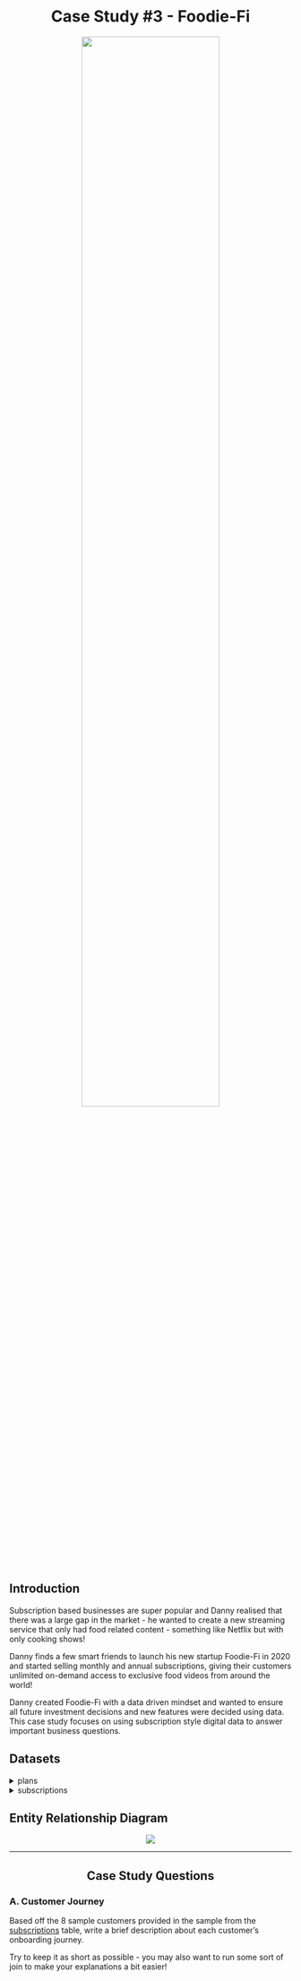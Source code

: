 <h1 align="center"> Case Study #3 - Foodie-Fi </h1>

<p align="center">
  <img src="https://github.com/tambej29/SQL/assets/68528130/1ff52b79-f91d-40c4-8f18-f20bdd6182b5" width=70% hight=70%>
</p>

## Introduction
Subscription based businesses are super popular and Danny realised that there was a large gap in the market - he wanted to create a new streaming service that only had food related content - something like Netflix but with only cooking shows!

Danny finds a few smart friends to launch his new startup Foodie-Fi in 2020 and started selling monthly and annual subscriptions, giving their customers unlimited on-demand access to exclusive food videos from around the world!

Danny created Foodie-Fi with a data driven mindset and wanted to ensure all future investment decisions and new features were decided using data. This case study focuses on using subscription style digital data to answer important business questions.

## Datasets

<details>
<summary>
plans
</summary>
Customers can choose which plans to join Foodie-Fi when they first sign up.

Basic plan customers have limited access and can only stream their videos and is only available monthly at $9.90

Pro plan customers have no watch time limits and are able to download videos for offline viewing. Pro plans start at $19.90 a month or $199 for an annual subscription.

Customers can sign up to an initial 7 day free trial will automatically continue with the pro monthly subscription plan unless they cancel, downgrade to basic or upgrade to an annual pro plan at any point during the trial.

When customers cancel their Foodie-Fi service - they will have a `churn` plan record with a `null` price but their plan will continue until the end of the billing period.

<p align="center">
<img src="https://github.com/tambej29/SQL/assets/68528130/2557885b-e0d1-41c8-af39-6279d00b95a9" width=50% hight=50%>
</p>
</details>

<details>
<summary>
subscriptions
</summary>
  
Customer subscriptions show the exact date where their specific `plan_id` starts.

If customers downgrade from a pro plan or cancel their subscription - the higher plan will remain in place until the period is over - the `start_date` in the `subscriptions` table will reflect the date that the actual plan changes.

When customers upgrade their account from a basic plan to a pro or annual pro plan - the higher plan will take effect straightaway.

When customers churn - they will keep their access until the end of their current billing period but the `start_date` will be technically the day they decided to cancel their service.
<p align="center">
<img src="https://github.com/tambej29/SQL/assets/68528130/3f3d217d-a8ae-4f18-bfbf-0b29f9d8ca68" width=50% hight=50%>
</p>
</details>

## Entity Relationship Diagram
<p align="center">
<img src="https://github.com/tambej29/SQL/assets/68528130/ba47542f-3dc9-41b9-9b79-b12813191b88">
</p>

---

<h2 align="center"> Case Study Questions </h2>

### A. Customer Journey
Based off the 8 sample customers provided in the sample from the [subscriptions](#-subsriptions) table, write a brief description about each customer’s onboarding journey.

Try to keep it as short as possible - you may also want to run some sort of join to make your explanations a bit easier!



























